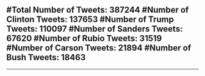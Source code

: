 #Total Number of Tweets: 387244 
#Number of Clinton Tweets: 137653
#Number of Trump Tweets: 110097
#Number of Sanders Tweets: 67620
#Number of Rubio Tweets: 31519
#Number of Carson Tweets: 21894
#Number of Bush Tweets: 18463
---
---
